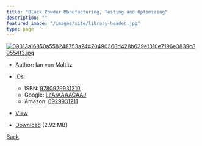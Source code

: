 ```yaml
---
title: "Black Powder Manufacturing, Testing and Optimizing"
description: ""
featured_image: "/images/site/library-header.jpg"
type: page
---
```


<a href="https://drive.google.com/uc?export=view&id=1ZGSKsymFTGRikuzpkOkRT0ZGRqivakkU" target="_blank">![09313a16850a558248753a24470490368d428b639e1310e7196e3839c89554f3.jpg](https://drive.google.com/uc?export=view&id=1be3cpx1ZV4_bO2_81k-liwExwOo0bJ36)</a>
* Author: Ian von Maltitz
* IDs:
  * ISBN: <a href="https://www.worldcat.org/isbn/9780929931210" target="_blank">9780929931210</a>
  * Google: <a href="https://books.google.com/books?id=LeArAAAACAAJ" target="_blank">LeArAAAACAAJ</a>
  * Amazon: <a href="https://www.amazon.com/dp/0929931211" target="_blank">0929931211</a>
* <a href="https://drive.google.com/uc?export=view&id=1ZGSKsymFTGRikuzpkOkRT0ZGRqivakkU" target="_blank">View</a>

* [Download](https://drive.google.com/uc?export=download&id=1ZGSKsymFTGRikuzpkOkRT0ZGRqivakkU) (2.92 MB)

[Back](/library/)
